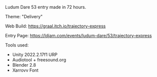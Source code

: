 Ludum Dare 53 entry made in 72 hours.

Theme: "Delivery"

Web Build: https://graal.itch.io/trajectory-express

Entry Page: https://ldjam.com/events/ludum-dare/53/trajectory-express

Tools used:
- Unity 2022.2.17f1 URP
- Audiotool + freesound.org
- Blender 2.8
- Xarrovv Font
